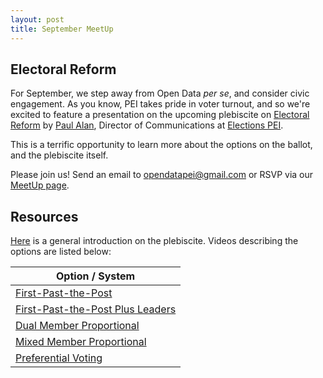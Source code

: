 ```yaml
---
layout: post
title: September MeetUp
---
```


## Electoral Reform

For September, we step away from Open Data *per se*, and consider civic engagement. As you know, PEI takes pride in voter turnout, and so we're excited to feature a presentation on the upcoming plebiscite on [Electoral Reform](http://yourchoicepei.ca) by [Paul Alan](http://twitter.com/peipaulalan), Director of Communications at [Elections PEI](http://electionspei.ca).

This is a terrific opportunity to learn more about the options on the ballot, and the plebiscite itself. 

Please join us! Send an email to opendatapei@gmail.com or RSVP via our [MeetUp page](http://www.meetup.com/Open-Data-PEI/events/233915223/).

## Resources

[Here](https://www.youtube.com/watch?v=IHlDdIKcpF8) is a general introduction on the plebiscite. Videos describing the options are listed below:

| Option / System |
| ------------- |
| [First-Past-the-Post](https://www.youtube.com/watch?v=Xs2_SXiy-o8) | 
| [First-Past-the-Post Plus Leaders](https://www.youtube.com/watch?v=Ym1-hqkMNsQ) | 
| [Dual Member Proportional](https://www.youtube.com/watch?v=FdN7Jb1wCBY) | 
| [Mixed Member Proportional](https://www.youtube.com/watch?v=fskEeYj4kWo) | 
| [Preferential Voting](https://www.youtube.com/watch?v=UZA0tLf0300) | 

